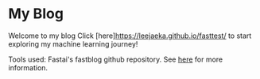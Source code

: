 # My Blog

Welcome to my blog
Click [here]https://leejaeka.github.io/fasttest/ to start exploring my machine learning journey!

Tools used:
Fastai's fastblog github repository. See [here](https://www.fast.ai/2020/01/20/blog_overview/) for more information.

